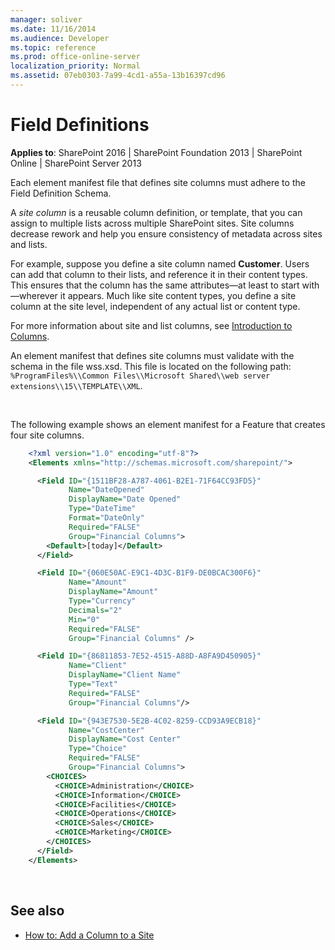 ```yaml
---
manager: soliver
ms.date: 11/16/2014
ms.audience: Developer
ms.topic: reference
ms.prod: office-online-server
localization_priority: Normal
ms.assetid: 07eb0303-7a99-4cd1-a55a-13b16397cd96
---
```


# Field Definitions

**Applies to**: SharePoint 2016 | SharePoint Foundation 2013 | SharePoint Online | SharePoint Server 2013

Each element manifest file that defines site columns must adhere to the Field Definition Schema.

A *site column* is a reusable column definition, or template, that you can assign to multiple lists across multiple SharePoint sites. Site columns decrease rework and help you ensure consistency of metadata across sites and lists. 

For example, suppose you define a site column named **Customer**. Users can add that column to their lists, and reference it in their content types. This ensures that the column has the same attributes—at least to start with—wherever it appears. Much like site content types, you define a site column at the site level, independent of any actual list or content type.

For more information about site and list columns, see [Introduction to Columns](https://msdn.microsoft.com/en-us/library/ms450825(v=office.14).aspx).

An element manifest that defines site columns must validate with the schema in the file wss.xsd. This file is located on the following path: `%ProgramFiles%\\Common Files\\Microsoft Shared\\web server extensions\\15\\TEMPLATE\\XML`.

<br/>

The following example shows an element manifest for a Feature that creates four site columns.

```XML 
    <?xml version="1.0" encoding="utf-8"?>
    <Elements xmlns="http://schemas.microsoft.com/sharepoint/">

      <Field ID="{1511BF28-A787-4061-B2E1-71F64CC93FD5}"
             Name="DateOpened"
             DisplayName="Date Opened"
             Type="DateTime"
             Format="DateOnly"
             Required="FALSE"
             Group="Financial Columns">
        <Default>[today]</Default>
      </Field>

      <Field ID="{060E50AC-E9C1-4D3C-B1F9-DE0BCAC300F6}"
             Name="Amount"
             DisplayName="Amount"
             Type="Currency"
             Decimals="2"
             Min="0"
             Required="FALSE"
             Group="Financial Columns" />

      <Field ID="{86811853-7E52-4515-A88D-A8FA9D450905}"
             Name="Client"
             DisplayName="Client Name"
             Type="Text"
             Required="FALSE"
             Group="Financial Columns"/>

      <Field ID="{943E7530-5E2B-4C02-8259-CCD93A9ECB18}"
             Name="CostCenter"
             DisplayName="Cost Center"
             Type="Choice"
             Required="FALSE"
             Group="Financial Columns">
        <CHOICES>
          <CHOICE>Administration</CHOICE>
          <CHOICE>Information</CHOICE>
          <CHOICE>Facilities</CHOICE>
          <CHOICE>Operations</CHOICE>
          <CHOICE>Sales</CHOICE>
          <CHOICE>Marketing</CHOICE>
        </CHOICES>
      </Field>
    </Elements>
```

<br/>

## See also

- [How to: Add a Column to a Site](https://msdn.microsoft.com/en-us/library/aa543203(v=office.14).aspx)








